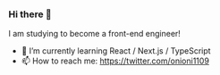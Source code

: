 ### Hi there 👋

I am studying to become a front-end engineer!

- 🌱 I’m currently learning React / Next.js / TypeScript
- 📫 How to reach me: https://twitter.com/onioni1109

